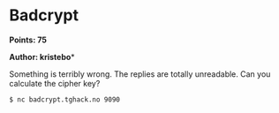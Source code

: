 # Badcrypt
**Points: 75**

**Author: kristebo***

Something is terribly wrong.
The replies are totally unreadable.
Can you calculate the cipher key?

`$ nc badcrypt.tghack.no 9090`
